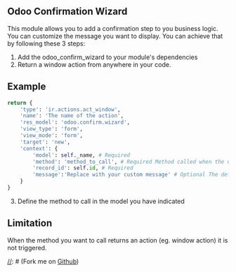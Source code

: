## Odoo Confirmation Wizard
This module allows you to add a confirmation step to you business logic.
You can customize the message you want to display.
You can achieve that by following these 3 steps:
1. Add the odoo_confirm_wizard to your module's dependencies
2. Return a window action from anywhere in your code.

## Example
```python
return {
    'type': 'ir.actions.act_window',
    'name': 'The name of the action',
    'res_model': 'odoo.confirm.wizard',
    'view_type': 'form',
    'view_mode': 'form',
    'target': 'new',
    'context': {
        'model': self._name, # Required
        'method': 'method_to_call', # Required Method called when the user hits the yes button
        'record_id': self.id, # Required
        'message':'Replace with your custom message' # Optional The default is an empty string
    }
}
```
3. Define the method to call in the model you have indicated

## Limitation
When the method you want to call returns an action (eg. window action) it is not triggered.

[//]: # (## Contribution)
[//]: # (Fork me on [Github](https://github.com/guidev224/odoo_confirmation_wizard))
